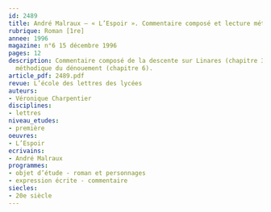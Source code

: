 ```yaml
---
id: 2489
title: André Malraux – « L’Espoir ». Commentaire composé et lecture méthodique 
rubrique: Roman [1re]
annee: 1996
magazine: n°6 15 décembre 1996
pages: 12
description: Commentaire composé de la descente sur Linares (chapitre 3) et lecture
  méthodique du dénouement (chapitre 6).
article_pdf: 2489.pdf
revue: L’école des lettres des lycées
auteurs:
- Véronique Charpentier
disciplines:
- lettres
niveau_etudes:
- première
oeuvres:
- L’Espoir
ecrivains:
- André Malraux
programmes:
- objet d’étude - roman et personnages
- expression écrite - commentaire
siecles:
- 20e siècle
---
```

